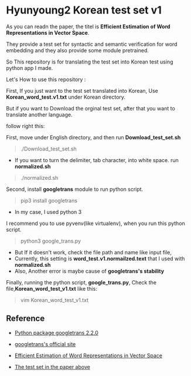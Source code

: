 # Hyunyoung2 Korean test set v1

As you can readn the paper, the titel is **Efficient Estimation of Word Representations in Vector Space**.

They provide a test set for syntactic and semantic verification for word embedding and they also provide some module pretrained. 

So This repository is for translating the test set into Korean test using python app I made. 

Let's How to use this repository : 

First, If you just want to the test set translated into Korean, Use **Korean_word_test.v1.txt** under Korean directory. 

But if you want to Download the orginal test set, after that you want to translate another language. 

follow right this: 

First, move under English directory, and then run **Download_test_set.sh**

> ./Download_test_set.sh

 - If you want to turn the delimiter, tab character, into white space. run **normalized.sh**
 
 > ./normalized.sh
 
Second, install **googletrans** module to run python script. 

> pip3 install googletrans

- In my case, I used python 3

I recommend you to use pyvenv(like virtualenv), when you run this python script. 

>  python3 google_trans.py

- But If it doesn't work, check the file path and name like input file, 
- Currently, this setting is **word_test.v1.normailzed.text** that I used with **normalized.sh**
- Also, Another error is maybe cause of **googletrans's stability**

Finally, running the python script, **google_trans.py**, Check the file,**Korean_word_test_v1.txt** like this:

> vim Korean_word_test_v1.txt

## Reference 

 - [Python package googletrans 2.2.0](https://pypi.python.org/pypi/googletrans)
 
 - [googletrans's official site](http://py-googletrans.readthedocs.io/en/latest/)

 - [Efficient Estimation of Word Representations in Vector Space](https://arxiv.org/abs/1301.3781v3)

  - [The test set in the paper above](http://www.fit.vutbr.cz/~imikolov/rnnlm/word-test.v1.txt)
